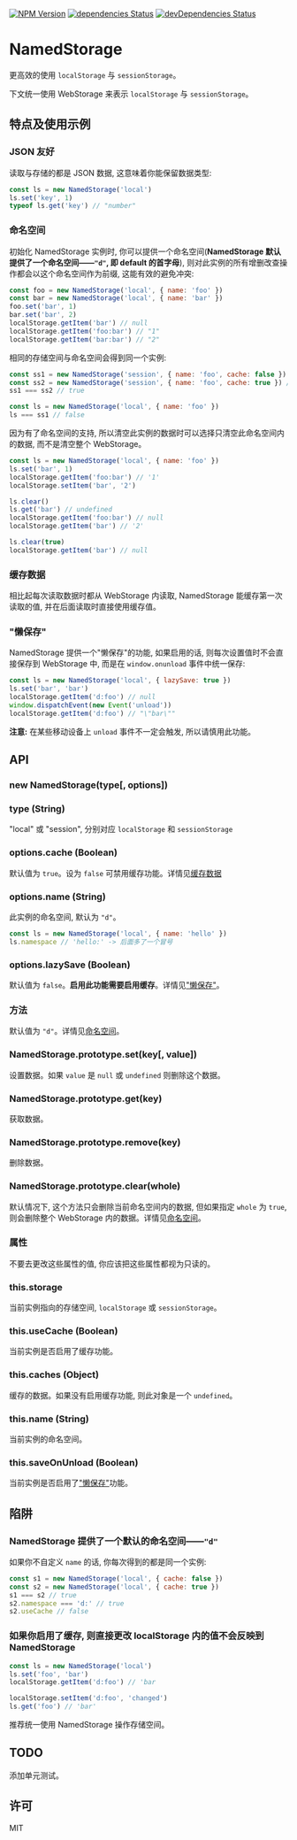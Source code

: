 [![NPM Version](https://img.shields.io/npm/v/namedstorage.svg?style=flat-square)](https://www.npmjs.com/package/namedstorage)
[![dependencies Status](https://img.shields.io/david/lmk123/namedstorage.svg?style=flat-square)](https://david-dm.org/lmk123/namedstorage)
[![devDependencies Status](https://img.shields.io/david/dev/lmk123/namedstorage.svg?style=flat-square)](https://david-dm.org/lmk123/namedstorage#info=devDependencies)

# NamedStorage

更高效的使用 `localStorage` 与 `sessionStorage`。

下文统一使用 WebStorage 来表示 `localStorage` 与 `sessionStorage`。

## 特点及使用示例

### JSON 友好

读取与存储的都是 JSON 数据, 这意味着你能保留数据类型:

```js
const ls = new NamedStorage('local')
ls.set('key', 1)
typeof ls.get('key') // "number"
```

### 命名空间

初始化 NamedStorage 实例时, 你可以提供一个命名空间(**NamedStorage 默认提供了一个命名空间——`"d"`, 即 default 的首字母**), 则对此实例的所有增删改查操作都会以这个命名空间作为前缀, 这能有效的避免冲突:

```js
const foo = new NamedStorage('local', { name: 'foo' })
const bar = new NamedStorage('local', { name: 'bar' })
foo.set('bar', 1)
bar.set('bar', 2)
localStorage.getItem('bar') // null
localStorage.getItem('foo:bar') // "1"
localStorage.getItem('bar:bar') // "2"

```

相同的存储空间与命名空间会得到同一个实例:

```js
const ss1 = new NamedStorage('session', { name: 'foo', cache: false })
const ss2 = new NamedStorage('session', { name: 'foo', cache: true }) // 因为是同一个实例, 所以重新定义 `cache` 与 `lazySave` 配置不会生效
ss1 === ss2 // true

const ls = new NamedStorage('local', { name: 'foo' })
ls === ss1 // false
```

因为有了命名空间的支持, 所以清空此实例的数据时可以选择只清空此命名空间内的数据, 而不是清空整个 WebStorage。

```js
const ls = new NamedStorage('local', { name: 'foo' })
ls.set('bar', 1)
localStorage.getItem('foo:bar') // '1'
localStorage.setItem('bar', '2')

ls.clear()
ls.get('bar') // undefined
localStorage.getItem('foo:bar') // null
localStorage.getItem('bar') // '2'

ls.clear(true)
localStorage.getItem('bar') // null
```

### 缓存数据

相比起每次读取数据时都从 WebStorage 内读取, NamedStorage 能缓存第一次读取的值, 并在后面读取时直接使用缓存值。

### "懒保存"

NamedStorage 提供一个"懒保存"的功能, 如果启用的话, 则每次设置值时不会直接保存到 WebStorage 中, 而是在 `window.onunload` 事件中统一保存:

```js
const ls = new NamedStorage('local', { lazySave: true })
ls.set('bar', 'bar')
localStorage.getItem('d:foo') // null
window.dispatchEvent(new Event('unload'))
localStorage.getItem('d:foo') // "\"bar\""
```

**注意:** 在某些移动设备上 `unload` 事件不一定会触发, 所以请慎用此功能。

## API

### new NamedStorage(type[, options])

### type (String)

"local" 或 "session", 分别对应 `localStorage` 和 `sessionStorage`

### options.cache (Boolean)

默认值为 `true`。设为 `false` 可禁用缓存功能。详情见[缓存数据](#缓存数据)

### options.name (String)

此实例的命名空间, 默认为 `"d"`。

```js
const ls = new NamedStorage('local', { name: 'hello' })
ls.namespace // 'hello:' -> 后面多了一个冒号
```

### options.lazySave (Boolean)

默认值为 `false`。**启用此功能需要启用缓存**。详情见["懒保存"](#"懒保存")。

### 方法

默认值为 `"d"`。详情见[命名空间](#命名空间)。

### NamedStorage.prototype.set(key[, value])

设置数据。如果 `value` 是 `null` 或 `undefined` 则删除这个数据。

### NamedStorage.prototype.get(key)

获取数据。

### NamedStorage.prototype.remove(key)

删除数据。

### NamedStorage.prototype.clear(whole)

默认情况下, 这个方法只会删除当前命名空间内的数据, 但如果指定 `whole` 为 `true`, 则会删除整个 WebStorage 内的数据。详情见[命名空间](#命名空间)。

### 属性

不要去更改这些属性的值, 你应该把这些属性都视为只读的。

### this.storage

当前实例指向的存储空间, `localStorage` 或 `sessionStorage`。

### this.useCache (Boolean)

当前实例是否启用了缓存功能。

### this.caches (Object)

缓存的数据。如果没有启用缓存功能, 则此对象是一个 `undefined`。

### this.name (String)

当前实例的命名空间。

### this.saveOnUnload (Boolean)

当前实例是否启用了["懒保存"](#"懒保存")功能。

## 陷阱

### NamedStorage 提供了一个默认的命名空间——`"d"`

如果你不自定义 `name` 的话, 你每次得到的都是同一个实例:

```js
const s1 = new NamedStorage('local', { cache: false })
const s2 = new NamedStorage('local', { cache: true })
s1 === s2 // true
s2.namespace === 'd:' // true
s2.useCache // false
```

### 如果你启用了缓存, 则直接更改 localStorage 内的值不会反映到 NamedStorage

```js
const ls = new NamedStorage('local')
ls.set('foo', 'bar')
localStorage.getItem('d:foo') // 'bar

localStorage.setItem('d:foo', 'changed')
ls.get('foo') // 'bar'
```

推荐统一使用 NamedStorage 操作存储空间。

## TODO

添加单元测试。

## 许可

MIT
